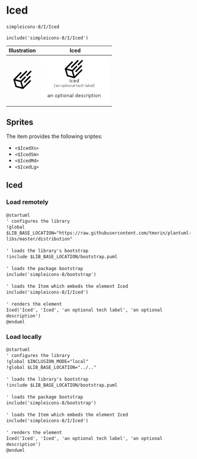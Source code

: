 # Iced


```text
simpleicons-8/I/Iced
```

```text
include('simpleicons-8/I/Iced')
```



| Illustration | Iced |
| :---: | :---: |
| ![illustration for Illustration](../../simpleicons-8/I/Iced.png) | ![illustration for Iced](../../simpleicons-8/I/Iced.Local.png) |



## Sprites
The item provides the following sriptes:

- `<$IcedXs>`
- `<$IcedSm>`
- `<$IcedMd>`
- `<$IcedLg>`





## Iced

### Load remotely
```plantuml
@startuml
' configures the library
!global $LIB_BASE_LOCATION="https://raw.githubusercontent.com/tmorin/plantuml-libs/master/distribution"

' loads the library's bootstrap
!include $LIB_BASE_LOCATION/bootstrap.puml

' loads the package bootstrap
include('simpleicons-8/bootstrap')

' loads the Item which embeds the element Iced
include('simpleicons-8/I/Iced')

' renders the element
Iced('Iced', 'Iced', 'an optional tech label', 'an optional description')
@enduml
```

### Load locally
```plantuml
@startuml
' configures the library
!global $INCLUSION_MODE="local"
!global $LIB_BASE_LOCATION="../.."

' loads the library's bootstrap
!include $LIB_BASE_LOCATION/bootstrap.puml

' loads the package bootstrap
include('simpleicons-8/bootstrap')

' loads the Item which embeds the element Iced
include('simpleicons-8/I/Iced')

' renders the element
Iced('Iced', 'Iced', 'an optional tech label', 'an optional description')
@enduml
```

